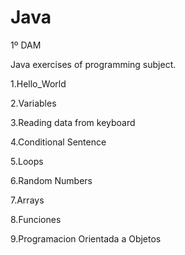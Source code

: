# Java
1º DAM

Java exercises of programming subject.

1.Hello_World

2.Variables

3.Reading data from keyboard

4.Conditional Sentence

5.Loops

6.Random Numbers

7.Arrays

8.Funciones

9.Programacion Orientada a Objetos

